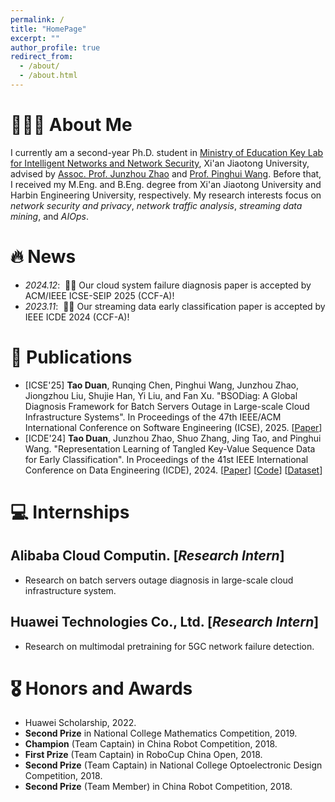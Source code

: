 ```yaml
---
permalink: /
title: "HomePage"
excerpt: ""
author_profile: true
redirect_from: 
  - /about/
  - /about.html
---
```


<span class='anchor' id='about-me'></span>

# 👨🏼‍🎓 About Me
I currently am a second-year Ph.D. student in [Ministry of Education Key Lab for Intelligent Networks and Network Security](https://nskeylab.xjtu.edu.cn/site/lab/),
Xi'an Jiaotong University, advised by [Assoc. Prof. Junzhou Zhao](https://junzhouzhao.github.io/) and [Prof. Pinghui Wang](https://gr.xjtu.edu.cn/en/web/phwang). 
Before that, I received my M.Eng. and B.Eng. degree from Xi'an Jiaotong University and Harbin Engineering University, respectively.
My research interests focus on *network security and privacy*, *network traffic analysis*, *streaming data mining*, and *AIOps*. 


# 🔥 News
- *2024.12*: &nbsp;🎉🎉 Our cloud system failure diagnosis paper is accepted by ACM/IEEE ICSE-SEIP 2025 (CCF-A)!  
- *2023.11*: &nbsp;🎉🎉 Our streaming data early classification paper is accepted by IEEE ICDE 2024 (CCF-A)! 

# 📝 Publications 
- [ICSE'25] **Tao Duan**, Runqing Chen, Pinghui Wang, Junzhou Zhao, Jiongzhou Liu, Shujie Han, Yi Liu, and Fan Xu. "BSODiag: A Global Diagnosis Framework for Batch Servers Outage in Large-scale Cloud Infrastructure Systems". In Proceedings of the 47th IEEE/ACM International Conference on Software Engineering (ICSE), 2025. [[Paper](https://www.arxiv.org/pdf/2502.15728)]
- [ICDE'24] **Tao Duan**, Junzhou Zhao, Shuo Zhang, Jing Tao, and Pinghui Wang. "Representation Learning of Tangled Key-Value Sequence Data for Early Classification". In Proceedings of the 41st IEEE International Conference on Data Engineering (ICDE), 2024. [[Paper](https://arxiv.org/pdf/2404.07454)] [[Code](https://github.com/tduan-xjtu/kvec_project)] [[Dataset](https://github.com/tduan-xjtu/kvec_project/tree/main/private_dataset)]

# 💻 Internships
## Alibaba Cloud Computin. [*Research Intern*]
- Research on batch servers outage diagnosis in large-scale cloud infrastructure system.

## Huawei Technologies Co., Ltd. [*Research Intern*]
- Research on multimodal pretraining for 5GC network failure detection.

# 🎖 Honors and Awards
- Huawei Scholarship, 2022.
- **Second Prize** in National College Mathematics Competition, 2019.
- **Champion** (Team Captain) in China Robot Competition, 2018.
- **First Prize** (Team Captain) in RoboCup China Open, 2018.
- **Second Prize** (Team Captain) in National College Optoelectronic Design Competition, 2018.
- **Second Prize** (Team Member) in China Robot Competition, 2018.

